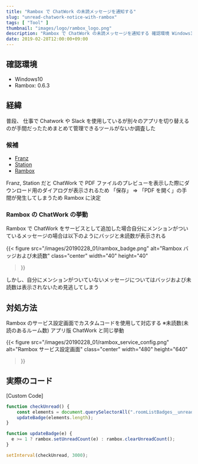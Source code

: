 ```yaml
---
title: "Rambox で ChatWork の未読メッセージを通知する"
slug: "unread-chatwork-notice-with-rambox"
tags: [ "Tool" ]
thumbnail: "images/logo/rambox_logo.png"
description: "Rambox で ChatWork の未読メッセージを通知する 確認環境 Windows10  Rambox: 0.6.3  経緯  普段、 仕事で Chatwork や Slack を使用しているが別々のアプリを切り替えるのが手間だったためまとめて管理できるツールがないか調査した"
date: 2019-02-28T12:00:00+09:00
---
```


## 確認環境

* Windows10
* Rambox: 0.6.3

## 経緯

普段、 仕事で Chatwork や Slack を使用しているが別々のアプリを切り替えるのが手間だったためまとめて管理できるツールがないか調査した

### 候補

* [Franz](https://meetfranz.com/)
* [Station](https://getstation.com/)
* [Rambox](https://rambox.pro/#ce)

Franz, Station だと ChatWork で PDF ファイルのプレビューを表示した際にダウンロード用のダイアログが表示されるため
「保存」 => 「PDF を開く」の手間が発生してしまうため Rambox に決定

### Rambox の ChatWork の挙動

Rambox で ChatWork をサービスとして追加した場合自分にメンションがついているメッセージの場合は以下のようにバッジと未読数が表示される

{{<
  figure
    src="/images/20190228_01/rambox_badge.png"
    alt="Rambox バッジおよび未読数"
    class="center"
    width="40"
    height="40"
>}}

しかし、自分にメンションがついていないメッセージについてはバッジおよび未読数は表示されないため見逃してしまう

## 対処方法

Rambox のサービス設定画面でカスタムコードを使用して対応する
※未読数(未読のあるルーム数) アプリ版 ChatWork と同じ挙動

{{<
  figure
    src="/images/20190228_01/rambox_service_config.png"
    alt="Rambox サービス設定画面"
    class="center"
    width="480"
    height="640"
>}}

## 実際のコード

[Custom Code]

```javascript
function checkUnread() {
    const elements = document.querySelectorAll(".roomListBadges__unreadBadgeText");
    updateBadge(elements.length);
}

function updateBadge(e) {
  e >= 1 ? rambox.setUnreadCount(e) : rambox.clearUnreadCount();
}

setInterval(checkUnread, 3000);
```
